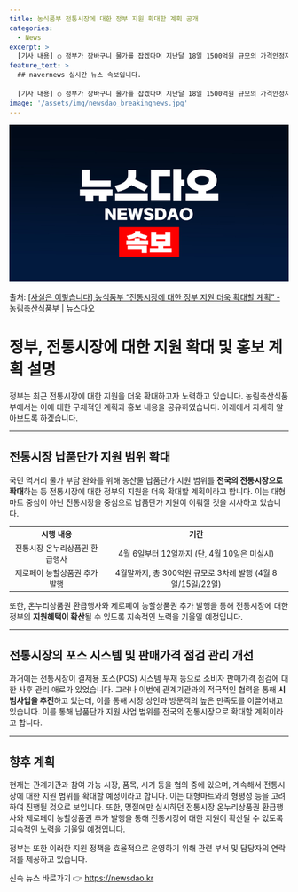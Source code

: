 ```yaml
---
title: 농식품부 전통시장에 대한 정부 지원 확대할 계획 공개
categories:
  - News
excerpt: >
  [기사 내용] ○ 정부가 장바구니 물가를 잡겠다며 지난달 18일 1500억원 규모의 가격안정자금을 투입했지만…
feature_text: >
  ## navernews 실시간 뉴스 속보입니다.

  [기사 내용] ○ 정부가 장바구니 물가를 잡겠다며 지난달 18일 1500억원 규모의 가격안정자금을 투입했지만…
image: '/assets/img/newsdao_breakingnews.jpg'
---
```


![뉴스다오 속보](/assets/img/newsdao_breakingnews.jpg)

<p>출처: <a href="https://newsdao.kr/3523" rel="dofollow">[사실은 이렇습니다] 농식품부 “전통시장에 대한 정부 지원 더욱 확대할 계획” - 농림축산식품부</a> | 뉴스다오</p>

<h1>정부, 전통시장에 대한 지원 확대 및 홍보 계획 설명</h1>
<p data-ke-size="size16">정부는 최근 전통시장에 대한 지원을 더욱 확대하고자 노력하고 있습니다. 농림축산식품부에서는 이에 대한 구체적인 계획과 홍보 내용을 공유하였습니다. 아래에서 자세히 알아보도록 하겠습니다.</p>
<hr>

<h2 data-ke-size="size26">전통시장 납품단가 지원 범위 확대</h2>
<p data-ke-size="size16">국민 먹거리 물가 부담 완화를 위해 농산물 납품단가 지원 범위를 <b>전국의 전통시장으로 확대</b>하는 등 전통시장에 대한 정부의 지원을 더욱 확대할 계획이라고 합니다. 이는 대형마트 중심이 아닌 전통시장을 중심으로 납품단가 지원이 이뤄질 것을 시사하고 있습니다.</p>
<table>
  <tr>
    <td style="text-align: center; height: 17px;"><b>시행 내용</b></td>
    <td style="text-align: center; height: 17px;"><b>기간</b></td>
  </tr>
  <tr>
    <td style="text-align: center; height: 17px;">전통시장 온누리상품권 환급행사</td>
    <td style="text-align: center; height: 17px;">4월 6일부터 12일까지 (단, 4월 10일은 미실시)</td>
  </tr>
  <tr>
    <td style="text-align: center; height: 17px;">제로페이 농할상품권 추가 발행</td>
    <td style="text-align: center; height: 17px;">4월말까지, 총 300억원 규모로 3차례 발행 (4월 8일/15일/22일)</td>
  </tr>
</table>
<p data-ke-size="size16">또한, 온누리상품권 환급행사와 제로페이 농할상품권 추가 발행을 통해 전통시장에 대한 정부의 <b>지원혜택이 확산</b>될 수 있도록 지속적인 노력을 기울일 예정입니다.</p>
<hr>

<h2 data-ke-size="size26">전통시장의 포스 시스템 및 판매가격 점검 관리 개선</h2>
<p data-ke-size="size16">과거에는 전통시장이 결제용 포스(POS) 시스템 부재 등으로 소비자 판매가격 점검에 대한 사후 관리 애로가 있었습니다. 그러나 이번에 관계기관과의 적극적인 협력을 통해 <b>시범사업을 추진</b>하고 있는데, 이를 통해 시장 상인과 방문객의 높은 만족도를 이끌어내고 있습니다. 이를 통해 납품단가 지원 사업 범위를 전국의 전통시장으로 확대할 계획이라고 합니다.</p>
<hr>

<h2 data-ke-size="size26">향후 계획</h2>
<p data-ke-size="size16">현재는 관계기관과 참여 가능 시장, 품목, 시기 등을 협의 중에 있으며, 계속해서 전통시장에 대한 지원 범위를 확대할 예정이라고 합니다. 이는 대형마트와의 형평성 등을 고려하여 진행될 것으로 보입니다. 또한, 명절에만 실시하던 전통시장 온누리상품권 환급행사와 제로페이 농할상품권 추가 발행을 통해 전통시장에 대한 지원이 확산될 수 있도록 지속적인 노력을 기울일 예정입니다.</p>
<p data-ke-size="size16">정부는 또한 이러한 지원 정책을 효율적으로 운영하기 위해 관련 부서 및 담당자의 연락처를 제공하고 있습니다.</p>
<p data-ke-size="size16"></p> 

신속 뉴스 바로가기 👉 <a href="https://newsdao.kr" rel="dofollow">https://newsdao.kr</a>


